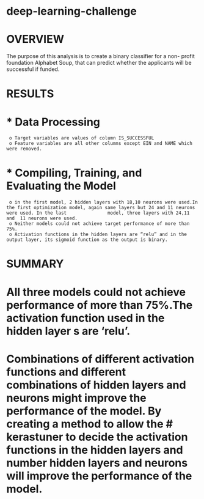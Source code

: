 # deep-learning-challenge
# OVERVIEW
 The purpose of this analysis is to create a binary classifier for a non- profit foundation Alphabet Soup, that can predict whether the applicants will be successful if funded.
# RESULTS
# * Data Processing
	 o Target variables are values of column IS_SUCCESSFUL
	 o Feature variables are all other columns except EIN and NAME which  were removed.

# * Compiling, Training, and Evaluating the Model
	 o in the first model, 2 hidden layers with 18,10 neurons were used.In the first optimization model, again same layers but 24 and 11 neurons were used. In the last 	  	   	  model, three layers with 24,11 and  11 neurons were used.
	 o Neither models could not achieve target performance of more than 75%.
	 o Activation functions in the hidden layers are “relu” and in the output layer, its sigmoid function as the output is binary.

# SUMMARY
# All three models could not achieve performance of more than 75%.The activation function used in the hidden layer s are ‘relu’.
# Combinations of different activation functions and different combinations of hidden layers and neurons might improve the performance of the model. By creating a method to allow 	 the # kerastuner to decide the activation functions in the hidden layers and number hidden layers and neurons will improve the performance of the model.
